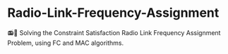 # Radio-Link-Frequency-Assignment
📻📡 Solving the Constraint Satisfaction Radio Link Frequency Assignment Problem, using FC and MAC algorithms.
